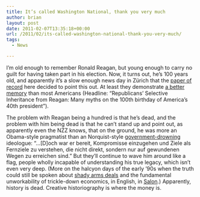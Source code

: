 ```yaml
---
title: It’s called Washington National, thank you very much
author: brian
layout: post
date: 2011-02-07T13:35:18+00:00
url: /2011/02/its-called-washington-national-thank-you-very-much/
tags:
  - News

---
```

I&#8217;m old enough to remember Ronald Reagan, but young enough to carry no guilt for having taken part in his election. Now, it turns out, he&#8217;s 100 years old, and apparently it&#8217;s a slow enough news day in Zürich that the [paper of record][1] here decided to point this out. At least they demonstrate [a better memory][2] than most Americans (Headline: &#8220;Republicans&#8217; Selective Inheritance from Reagan: Many myths on the 100th birthday of America&#8217;s 40th president&#8221;).

<!--more-->

The problem with Reagan being a hundred is that he&#8217;s dead, and the problem with him being dead is that he can&#8217;t stand up and point out, as apparently even the NZZ knows, that on the ground, he was more an Obama-style pragmatist than an Norquist-style [government-drowning][3] ideologue: &#8220;&#8230;[D]och war er bereit, Kompromisse einzugehen und Ziele als Fernziele zu verstehen, die nicht direkt, sondern nur auf gewundenen Wegen zu erreichen sind.&#8221; But they&#8217;ll continue to wave him around like a flag, people wholly incapable of understanding his true legacy, which isn&#8217;t even very deep. (More on the halcyon days of the early &#8217;90s when the truth could still be spoken about [shady arms deals][4] and the fundamental unworkability of trickle-down economics, in English, in [Salon][5].) Apparently, history is dead. Creative historiography is where the money is.

 [1]: http://www.nzz.ch/nachrichten/panorama/happy_birthday_ronnie_1.9383959.html
 [2]: http://www.nzz.ch/nachrichten/politik/international/selektives_erbgut_reagans_bei_den_republikanern_1.9384803.html
 [3]: http://en.wikipedia.org/wiki/Grover_Norquist#Views_on_government
 [4]: http://en.wikipedia.org/wiki/Iran–Contra_affair
 [5]: http://www.salon.com/news/the_real_reagan/index.html